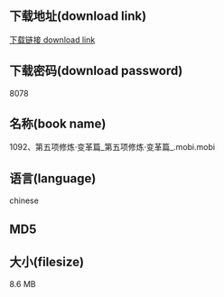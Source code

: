 ## 下载地址(download link)
[下载链接 download link](https://voluble-croquembouche-d321dc.netlify.app/?s=1092%E3%80%81%E7%AC%AC%E4%BA%94%E9%A1%B9%E4%BF%AE%E7%82%BC%C2%B7%E5%8F%98%E9%9D%A9%E7%AF%87_%E7%AC%AC%E4%BA%94%E9%A1%B9%E4%BF%AE%E7%82%BC%C2%B7%E5%8F%98%E9%9D%A9%E7%AF%87_.mobi)

## 下载密码(download password)
8078

## 名称(book name)
1092、第五项修炼·变革篇_第五项修炼·变革篇_.mobi.mobi

## 语言(language)
chinese

## MD5


## 大小(filesize)
8.6 MB
